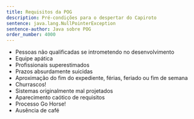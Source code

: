 ```yaml
---
title: Requisitos da POG
description: Pré-condições para o despertar do Capiroto
sentence: java.lang.NullPointerException
sentence-author: Java sobre POG
order_number: 4000
---
```


* Pessoas não qualificadas se intrometendo no desenvolvimento
* Equipe apática
* Profissionais superestimados
* Prazos absurdamente suicidas
* Aproximação do fim do expediente, férias, feriado ou fim de semana
* Churrascos!
* Sistemas originalmente mal projetados
* Aparecimento caótico de requisitos
* Processo Go Horse!
* Ausência de café
